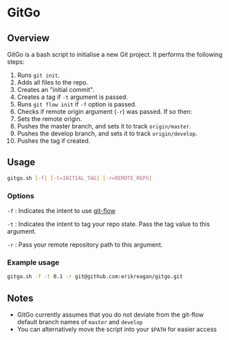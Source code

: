 # GitGo
## Overview
GitGo is a bash script to initialise a new Git project. It performs the following steps:

1. Runs `git init`.
2. Adds all files to the repo.
3. Creates an "initial commit".
4. Creates a tag if `-t` argument is passed.
5. Runs `git flow init` if `-f` option is passed.
6. Checks if remote origin argument (`-r`) was passed. If so then:
7. Sets the remote origin.
8. Pushes the master branch, and sets it to track `origin/master`.
9. Pushes the develop branch, and sets it to track `origin/develop`.
10. Pushes the tag if created.


## Usage

````bash
gitgo.sh [-f] [-t=INITIAL_TAG] [-r=REMOTE_REPO]
````

### Options
`-f`
: Indicates the intent to use [git-flow](https://github.com/nvie/gitflow)

`-t`
: Indicates the intent to tag your repo state. Pass the tag value to this argument.

`-r`
: Pass your remote repository path to this argument.

### Example usage

````bash
gitgo.sh -f -t 0.1 -r git@github.com:erikreagan/gitgo.git
````

## Notes

* GitGo currently assumes that you do not deviate from the git-flow default branch names of `master` and `develop`
* You can alternatively move the script into your `$PATH` for easier access
